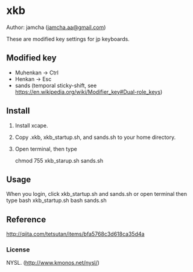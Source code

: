 # xkb
Author: jamcha (jamcha.aa@gmail.com)

These are modified key settings for jp keyboards.

## Modified key

- Muhenkan -> Ctrl
- Henkan -> Esc
- sands (temporal sticky-shift, see https://en.wikipedia.org/wiki/Modifier_key#Dual-role_keys)

## Install

1. Install xcape.
2. Copy .xkb, xkb_startup.sh, and sands.sh to your home directory.
3. Open terminal, then type

   chmod 755 xkb_starup.sh sands.sh

## Usage

When you login, click xkb_startup.sh and sands.sh or open terminal then type
     bash xkb_startup.sh
     bash sands.sh

## Reference
http://qiita.com/tetsutan/items/bfa5768c3d618ca35d4a

### License
NYSL. (http://www.kmonos.net/nysl/)